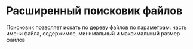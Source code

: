 <h1>Расширенный поисковик файлов</h1>
Поисковик позволяет искать по дереву файлов по параметрам: часть имени файла, содержимое, минимальный и максимальный размер файлов
